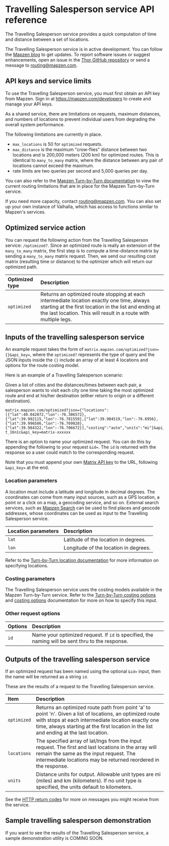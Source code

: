# Travelling Salesperson service API reference

The Travelling Salesperson service provides a quick computation of time and distance between a set of locations.

The Travelling Salesperson service is in active development. You can follow the [Mapzen blog](https://mapzen.com/blog) to get updates. To report software issues or suggest enhancements, open an issue in the [Thor GitHub repository](https://github.com/valhalla/thor/issues) or send a message to [routing@mapzen.com](mailto:routing@mapzen.com).

## API keys and service limits

To use the Travelling Salesperson service, you must first obtain an API key from Mapzen. Sign in at https://mapzen.com/developers to create and manage your API keys.

As a shared service, there are limitations on requests, maximum distances, and numbers of locations to prevent individual users from degrading the overall system performance.

The following limitations are currently in place.

* `max_locations` is  50 for `optimized` requests.
* `max_distance` is the maximum "crow-flies" distance between two locations and is 200,000 meters (200 km) for optimized routes. This is identical to `many_to_many` matrix, where the distance between any pair of locations cannot exceed the maximum.
* rate limits are two queries per second and 5,000 queries per day.

You can also refer to the [Mapzen Turn-by-Turn documentation](https://mapzen.com/documentation/turn-by-turn/api-reference/#api-keys-and-service-limits) to view the current routing limitations that are in place for the Mapzen Turn-by-Turn service.

If you need more capacity, contact [routing@mapzen.com](mailto:routing@mapzen.com). You can also set up your own instance of Valhalla, which has access to functions similar to Mapzen's services.

## Optimized service action

You can request the following action from the Travelling Salesperson service: `/optimized?`. Since an optimized route is really an extension of the `many_to_many` matrix, the first step is to compute a time-distance matrix by sending a `many_to_many` matrix request.  Then, we send our resulting cost matrix (resulting time or distance) to the optimizer which will return our optimized path. 

| Optimized type | Description |
| :--------- | :----------- |
| `optimized` | Returns an optimized route stopping at each intermediate location exactly one time, always starting at the first location in the list and ending at the last location. This will result in a route with multiple legs.  |

## Inputs of the travelling salesperson service

An example request takes the form of `matrix.mapzen.com/optimized?json={}&api_key=`, where the `optimized?` represents the type of query and the JSON inputs inside the ``{}`` include an array of at least 4 locations and options for the route costing model.

Here is an example of a Travelling Salesperson scenario:

Given a list of cities and the distances/times between each pair, a salesperson wants to visit each city one time taking the most optimized route and end at his/her destination (either return to origin or a different destination). 

    matrix.mapzen.com/optimized?json={"locations":[{"lat":40.042072,"lon":-76.306572},{"lat":39.992115,"lon":-76.781559},{"lat":39.984519,"lon":-76.6956},{"lat":39.996586,"lon":-76.769028},{"lat":39.984322,"lon":-76.706672}],"costing":"auto","units":"mi"}&api_key=valhalla-t_16n1c&api_key=matrix-xxxxxx

There is an option to name your optimized request.  You can do this by appending the following to your request `&id=`.  The `id` is returned with the response so a user could match to the corresponding request.

Note that you must append your own [Matrix API key](https://mapzen.com/developers) to the URL, following `&api_key=` at the end.

### Location parameters

A location must include a latitude and longitude in decimal degrees. The coordinates can come from many input sources, such as a GPS location, a point or a click on a map, a geocoding service, and so on. External search services, such as [Mapzen Search](https://mapzen.com/documentation/search/) can be used to find places and geocode addresses, whose coordinates can be used as input to the Travelling Salesperson service.

| Location parameters | Description |
| :--------- | :----------- |
| `lat` | Latitude of the location in degrees. |
| `lon` | Longitude of the location in degrees. |

Refer to the [Turn-by-Turn location documentation](https://mapzen.com/documentation/turn-by-turn/api-reference/#locations) for more information on specifying locations.

### Costing parameters

The Travelling Salesperson service uses the costing models available in the Mapzen Turn-by-Turn service. Refer to the [Turn-by-Turn costing options](https://mapzen.com/documentation/turn-by-turn/api-reference/#costing-models) and [costing options](https://mapzen.com/documentation/turn-by-turn/api-reference/#costing-options) documentation for more on how to specify this input.

### Other request options

| Options | Description |
| :------------------ | :----------- |
| `id` | Name your optimized request. If `id` is specified, the naming will be sent thru to the response. |

## Outputs of the travelling salesperson service

If an optimized request has been named using the optional `&id=` input, then the name will be returned as a string `id`.

These are the results of a request to the Travelling Salesperson service.

| Item | Description |
| :---- | :----------- |
| `optimized` | Returns an optimized route path from point 'a' to point 'n'.  Given a list of locations, an optimized route with stops at each intermediate location exactly one time, always starting at the first location in the list and ending at the last location.|
| `locations` | The specified array of lat/lngs from the input request.  The first and last locations in the array will remain the same as the input request.  The intermediate locations may be returned reordered in the response.
| `units` | Distance units for output. Allowable unit types are mi (miles) and km (kilometers). If no unit type is specified, the units default to kilometers. |

See the [HTTP return codes](https://mapzen.com/documentation/turn-by-turn/api-reference/#return-codes-and-conditions) for more on messages you might receive from the service.

## Sample travelling salesperson demonstration

If you want to see the results of the Travelling Salesperson service, a sample demonstration utility is COMING SOON.
